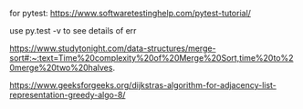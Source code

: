 for pytest: https://www.softwaretestinghelp.com/pytest-tutorial/

use py.test -v to see details of err 

https://www.studytonight.com/data-structures/merge-sort#:~:text=Time%20complexity%20of%20Merge%20Sort,time%20to%20merge%20two%20halves.

https://www.geeksforgeeks.org/dijkstras-algorithm-for-adjacency-list-representation-greedy-algo-8/